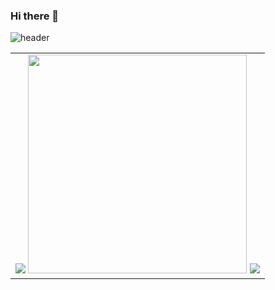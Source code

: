 ### Hi there 👋
![header](https://capsule-render.vercel.app/api?type=waving&color=gradient&height=256&section=header&text=Hi%20i'm%0AKirill%20Goltser&fontSize=70)
 

<table>
  <tr>
      <td>
          <img src="https://github-readme-stats.vercel.app/api?username=KirHolzer&count_private=true&show_icons=true" />
          <img src="https://github-readme-stats.vercel.app/api/top-langs/?username=Kirholzer&layout=compact" width = '350' />
          <img src="https://github-readme-stats.vercel.app/api/wakatime?username=KirHolzer&layout=compact"  />        
      </td>
  </tr>
 </table>

<!--
**KirHolzer/Kirholzer** is a ✨ _special_ ✨ repository because its `README.md` (this file) appears on your GitHub profile.

Here are some ideas to get you started:

- 🔭 I’m currently working on ...
- 🌱 I’m currently learning ...
- 👯 I’m looking to collaborate on ...
- 🤔 I’m looking for help with ...
- 💬 Ask me about ...
- 📫 How to reach me: ...
- 😄 Pronouns: ...
- ⚡ Fun fact: ...

-->

